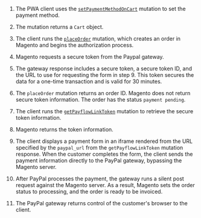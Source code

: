 1. The PWA client uses the [`setPaymentMethodOnCart`]({{page.baseurl}}/graphql/mutations/set-payment-method.html) mutation to set the payment method.

1. The mutation returns a `Cart` object.

1. The client runs the [`placeOrder`]({{page.baseurl}}/graphql/mutations/place-order.html) mutation, which creates an order in Magento and begins the authorization process.

1. Magento requests a secure token from the Paypal gateway.

1. The gateway response includes a secure token, a secure token ID, and the URL to use for requesting the form in step 9. This token secures the data for a one-time transaction and is valid for 30 minutes.

1. The `placeOrder` mutation returns an order ID. Magento does not return secure token information. The order has the status `payment pending`.

1. The client runs the [`getPayflowLinkToken`]({{page.baseurl}}/graphql/queries/get-payflow-link-token.html) mutation to retrieve the secure token information.

1. Magento returns the token information.

1. The client displays a payment form in an iframe rendered from the URL specified by the `paypal_url` from the `getPayflowLinkToken` mutation response. When the customer completes the form, the client sends the payment information directly to the PayPal gateway, bypassing the Magento server.

1. After PayPal processes the payment, the gateway runs a silent post request against the Magento server. As a result, Magento sets the order status to processing, and the order is ready to be invoiced.

1. The PayPal gateway returns control of the customer's browser to the client.